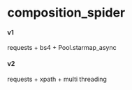 # composition_spider

#### v1
requests + bs4 + Pool.starmap_async

#### v2
requests + xpath + multi threading

